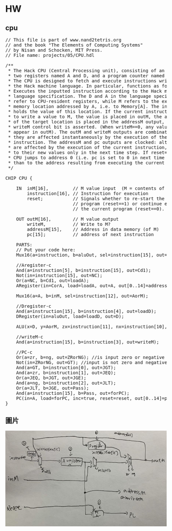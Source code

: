 # HW

## cpu 

<pre>// This file is part of www.nand2tetris.org
// and the book "The Elements of Computing Systems"
// by Nisan and Schocken, MIT Press.
// File name: projects/05/CPU.hdl

/**
 * The Hack CPU (Central Processing unit), consisting of an ALU,
 * two registers named A and D, and a program counter named PC.
 * The CPU is designed to fetch and execute instructions written in 
 * the Hack machine language. In particular, functions as follows:
 * Executes the inputted instruction according to the Hack machine 
 * language specification. The D and A in the language specification
 * refer to CPU-resident registers, while M refers to the external
 * memory location addressed by A, i.e. to Memory[A]. The inM input 
 * holds the value of this location. If the current instruction needs 
 * to write a value to M, the value is placed in outM, the address 
 * of the target location is placed in the addressM output, and the 
 * writeM control bit is asserted. (When writeM==0, any value may 
 * appear in outM). The outM and writeM outputs are combinational: 
 * they are affected instantaneously by the execution of the current 
 * instruction. The addressM and pc outputs are clocked: although they 
 * are affected by the execution of the current instruction, they commit 
 * to their new values only in the next time step. If reset==1 then the 
 * CPU jumps to address 0 (i.e. pc is set to 0 in next time step) rather 
 * than to the address resulting from executing the current instruction. 
 */

CHIP CPU {

    IN  inM[16],         // M value input  (M = contents of RAM[A])
        instruction[16], // Instruction for execution
        reset;           // Signals whether to re-start the current
                         // program (reset==1) or continue executing
                         // the current program (reset==0).

    OUT outM[16],        // M value output
        writeM,          // Write to M? 
        addressM[15],    // Address in data memory (of M)
        pc[15];          // address of next instruction

    PARTS:
    // Put your code here:
    Mux16(a=instruction, b=aluOut, sel=instruction[15], out=CorA);

    //Aregister-c
    And(a=instruction[5], b=instruction[15], out=Cd1);
    Not(in=instruction[15], out=NC);
    Or(a=NC, b=Cd1, out=loadA);
    ARegister(in=CorA, load=loadA, out=A, out[0..14]=addressM);

    Mux16(a=A, b=inM, sel=instruction[12], out=AorM);

    //Dregister-c
    And(a=instruction[15], b=instruction[4], out=loadD);
    DRegister(in=aluOut, load=loadD, out=D);

    ALU(x=D, y=AorM, zx=instruction[11], nx=instruction[10], zy=instruction[9], ny=instruction[8], f=instruction[7], no=instruction[6], out=outM, out=aluOut, zr=zr, ng=ng);
    
    //writeM-c
    And(a=instruction[15], b=instruction[3], out=writeM);

    //PC-c
    Or(a=zr, b=ng, out=ZRorNG); //is input zero or negative
    Not(in=ZRorNG, out=GT); //input is not zero and negative (greater than)
    And(a=GT, b=instruction[0], out=JGT);
    And(a=zr, b=instruction[1], out=JEQ);
    Or(a=JEQ, b=JGT, out=JGE);
    And(a=ng, b=instruction[2], out=JLT);
    Or(a=JLT, b=JGE, out=Pass);
    And(a=instruction[15], b=Pass, out=forPC);
    PC(in=A, load=forPC, inc=true, reset=reset, out[0..14]=pc);
}</pre>


## 圖片

![](CPU.png)   